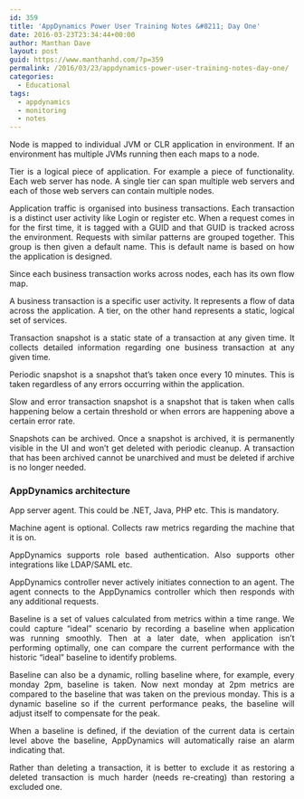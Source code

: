 ```yaml
---
id: 359
title: 'AppDynamics Power User Training Notes &#8211; Day One'
date: 2016-03-23T23:34:44+00:00
author: Manthan Dave
layout: post
guid: https://www.manthanhd.com/?p=359
permalink: /2016/03/23/appdynamics-power-user-training-notes-day-one/
categories:
  - Educational
tags:
  - appdynamics
  - monitoring
  - notes
---
```

<p style="text-align: justify;">Node is mapped to individual JVM or CLR application in environment. If an environment has multiple JVMs running then each maps to a node.</p>
<p style="text-align: justify;">Tier is a logical piece of application. For example a piece of functionality. Each web server has node. A single tier can span multiple web servers and each of those web servers can contain multiple nodes.</p>
<p style="text-align: justify;">Application traffic is organised into business transactions. Each transaction is a distinct user activity like Login or register etc. When a request comes in for the first time, it is tagged with a GUID and that GUID is tracked across the environment. Requests with similar patterns are grouped together. This group is then given a default name. This is default name is based on how the application is designed.</p>
<p style="text-align: justify;">Since each business transaction works across nodes, each has its own flow map.<!--more--></p>
<p style="text-align: justify;">A business transaction is a specific user activity. It represents a flow of data across the application. A tier, on the other hand represents a static, logical set of services.</p>
<p style="text-align: justify;">Transaction snapshot is a static state of a transaction at any given time. It collects detailed information regarding one business transaction at any given time.</p>
<p style="text-align: justify;">Periodic snapshot is a snapshot that’s taken once every 10 minutes. This is taken regardless of any errors occurring within the application.</p>
<p style="text-align: justify;">Slow and error transaction snapshot is a snapshot that is taken when calls happening below a certain threshold or when errors are happening above a certain error rate.</p>
<p style="text-align: justify;">Snapshots can be archived. Once a snapshot is archived, it is permanently visible in the UI and won’t get deleted with periodic cleanup. A transaction that has been archived cannot be unarchived and must be deleted if archive is no longer needed.</p>

<h3 style="text-align: justify;">AppDynamics architecture</h3>
<p style="text-align: justify;">App server agent. This could be .NET, Java, PHP etc. This is mandatory.</p>
<p style="text-align: justify;">Machine agent is optional. Collects raw metrics regarding the machine that it is on.</p>
<p style="text-align: justify;">AppDynamics supports role based authentication. Also supports other integrations like LDAP/SAML etc.</p>
<p style="text-align: justify;">AppDynamics controller never actively initiates connection to an agent. The agent connects to the AppDynamics controller which then responds with any additional requests.</p>
<p style="text-align: justify;">Baseline is a set of values calculated from metrics within a time range. We could capture “ideal” scenario by recording a baseline when application was running smoothly. Then at a later date, when application isn’t performing optimally, one can compare the current performance with the historic “ideal” baseline to identify problems.</p>
<p style="text-align: justify;">Baseline can also be a dynamic, rolling baseline where, for example, every monday 2pm, baseline is taken. Now next monday at 2pm metrics are compared to the baseline that was taken on the previous monday. This is a dynamic baseline so if the current performance peaks, the baseline will adjust itself to compensate for the peak.</p>
<p style="text-align: justify;">When a baseline is defined, if the deviation of the current data is certain level above the baseline, AppDynamics will automatically raise an alarm indicating that.</p>
<p style="text-align: justify;">Rather than deleting a transaction, it is better to exclude it as restoring a deleted transaction is much harder (needs re-creating) than restoring a excluded one.</p>